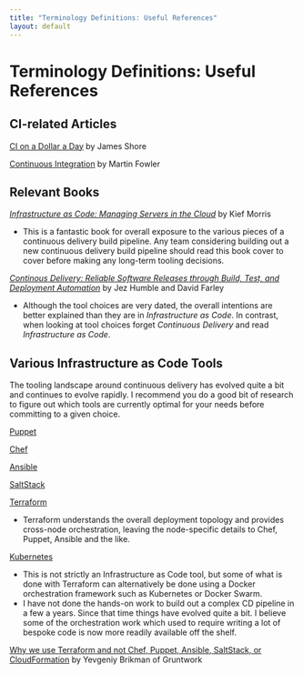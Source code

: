 ```yaml
---
title: "Terminology Definitions: Useful References"
layout: default
---
```


# Terminology Definitions: Useful References

## CI-related Articles

[CI on a Dollar a Day](https://www.jamesshore.com/Blog/Continuous-Integration-on-a-Dollar-a-Day.html) by James Shore

[Continuous Integration](https://www.martinfowler.com/articles/continuousIntegration.html) by Martin Fowler

## Relevant Books

[*Infrastructure as Code: Managing Servers in the Cloud*](https://www.amazon.com/dp/B01GUG9ZNU/) by Kief Morris
+ This is a fantastic book for overall exposure to the various pieces of a continuous delivery build pipeline. Any team considering building out a new continuous delivery build pipeline should read this book cover to cover before making any long-term tooling decisions.

[*Continous Delivery: Reliable Software Releases through Build, Test, and Deployment Automation*](https://www.amazon.com/dp/B003YMNVC0) by Jez Humble and David Farley
+ Although the tool choices are very dated, the overall intentions are better explained than they are in *Infrastructure as Code*. In contrast, when looking at tool choices forget *Continuous Delivery* and read *Infrastructure as Code*.

## Various Infrastructure as Code Tools

The tooling landscape around continuous delivery has evolved quite a bit and continues to evolve rapidly. I recommend you do a good bit of research to figure out which tools are currently optimal for your needs before committing to a given choice.

[Puppet](https://puppet.com/)

[Chef](https://www.chef.io/products/chef-infra/)

[Ansible](https://www.ansible.com/)

[SaltStack](https://www.saltstack.com/)

[Terraform](https://www.terraform.io/intro/vs/index.html)
+ Terraform understands the overall deployment topology and provides cross-node orchestration, leaving the node-specific details to Chef, Puppet, Ansible and the like.

[Kubernetes](https://kubernetes.io/)
+ This is not strictly an Infrastructure as Code tool, but some of what is done with Terraform can alternatively be done using a Docker orchestration framework such as Kubernetes or Docker Swarm.
+ I have not done the hands-on work to build out a complex CD pipeline in a few a years. Since that time things have evolved quite a bit. I believe some of the orchestration work which used to require writing a lot of bespoke code is now more readily available off the shelf. 

[Why we use Terraform and not Chef, Puppet, Ansible, SaltStack, or CloudFormation](https://blog.gruntwork.io/why-we-use-terraform-and-not-chef-puppet-ansible-saltstack-or-cloudformation-7989dad2865c) by Yevgeniy Brikman of Gruntwork
